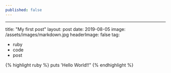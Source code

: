 ```yaml
---
published: false
---
```

---
title: "My first post"
layout: post
date: 2019-08-05
image: /assets/images/markdown.jpg
headerImage: false
tag:
- ruby
- code
- post

{% highlight ruby %}
  puts 'Hello World!!"
{% endhighlight %}


